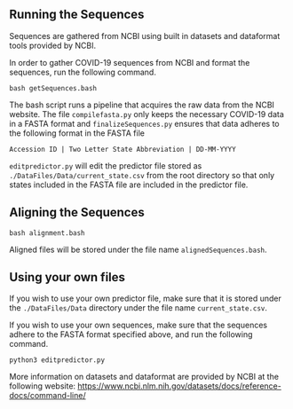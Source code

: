## Running the Sequences
Sequences are gathered from NCBI using built in datasets and dataformat tools provided by NCBI.

In order to gather COVID-19 sequences from NCBI and format the sequences, run the following command.
```
bash getSequences.bash
```
The bash script runs a pipeline that acquires the raw data from the NCBI website. The file `compilefasta.py` only keeps the necessary COVID-19 data in a FASTA format and `finalizeSequences.py` ensures that data adheres to the following format in the FASTA file

```
Accession ID | Two Letter State Abbreviation | DD-MM-YYYY
```

`editpredictor.py` will edit the predictor file stored as `./DataFiles/Data/current_state.csv` from the root directory so that only states included in the FASTA file are included in the predictor file.
## Aligning the Sequences

```
bash alignment.bash
```
Aligned files will be stored under the file name `alignedSequences.bash`.

## Using your own files

If you wish to use your own predictor file, make sure that it is stored under the `./DataFiles/Data` directory under the file name `current_state.csv`.

If you wish to use your own sequences, make sure that the sequences adhere to the FASTA format specified above, and run the following command.

```
python3 editpredictor.py
```

More information on datasets and dataformat are provided by NCBI at the following website: https://www.ncbi.nlm.nih.gov/datasets/docs/reference-docs/command-line/
